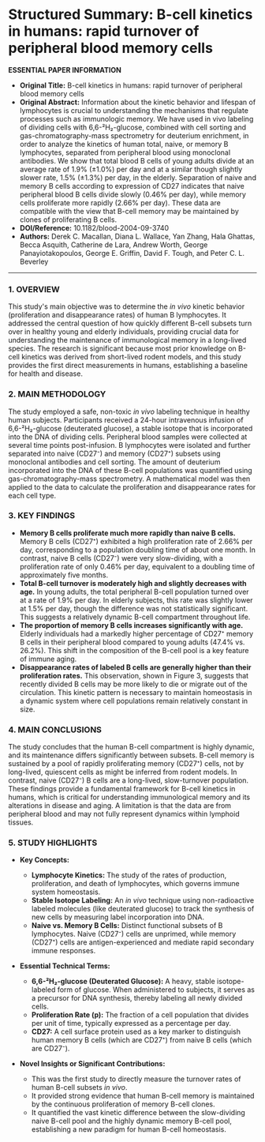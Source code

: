 # Structured Summary: B-cell kinetics in humans: rapid turnover of peripheral blood memory cells

**ESSENTIAL PAPER INFORMATION**

*   **Original Title:** B-cell kinetics in humans: rapid turnover of peripheral blood memory cells
*   **Original Abstract:** Information about the kinetic behavior and lifespan of lymphocytes is crucial to understanding the mechanisms that regulate processes such as immunologic memory. We have used in vivo labeling of dividing cells with 6,6-²H₂-glucose, combined with cell sorting and gas-chromatography-mass spectrometry for deuterium enrichment, in order to analyze the kinetics of human total, naive, or memory B lymphocytes, separated from peripheral blood using monoclonal antibodies. We show that total blood B cells of young adults divide at an average rate of 1.9% (±1.0%) per day and at a similar though slightly slower rate, 1.5% (±1.3%) per day, in the elderly. Separation of naive and memory B cells according to expression of CD27 indicates that naive peripheral blood B cells divide slowly (0.46% per day), while memory cells proliferate more rapidly (2.66% per day). These data are compatible with the view that B-cell memory may be maintained by clones of proliferating B cells.
*   **DOI/Reference:** 10.1182/blood-2004-09-3740
*   **Authors:** Derek C. Macallan, Diana L. Wallace, Yan Zhang, Hala Ghattas, Becca Asquith, Catherine de Lara, Andrew Worth, George Panayiotakopoulos, George E. Griffin, David F. Tough, and Peter C. L. Beverley

---

### 1. OVERVIEW
This study's main objective was to determine the *in vivo* kinetic behavior (proliferation and disappearance rates) of human B lymphocytes. It addressed the central question of how quickly different B-cell subsets turn over in healthy young and elderly individuals, providing crucial data for understanding the maintenance of immunological memory in a long-lived species. The research is significant because most prior knowledge on B-cell kinetics was derived from short-lived rodent models, and this study provides the first direct measurements in humans, establishing a baseline for health and disease.

### 2. MAIN METHODOLOGY
The study employed a safe, non-toxic *in vivo* labeling technique in healthy human subjects. Participants received a 24-hour intravenous infusion of 6,6-²H₂-glucose (deuterated glucose), a stable isotope that is incorporated into the DNA of dividing cells. Peripheral blood samples were collected at several time points post-infusion. B lymphocytes were isolated and further separated into naive (CD27⁻) and memory (CD27⁺) subsets using monoclonal antibodies and cell sorting. The amount of deuterium incorporated into the DNA of these B-cell populations was quantified using gas-chromatography-mass spectrometry. A mathematical model was then applied to the data to calculate the proliferation and disappearance rates for each cell type.

### 3. KEY FINDINGS

*   **Memory B cells proliferate much more rapidly than naive B cells.** Memory B cells (CD27⁺) exhibited a high proliferation rate of 2.66% per day, corresponding to a population doubling time of about one month. In contrast, naive B cells (CD27⁻) were very slow-dividing, with a proliferation rate of only 0.46% per day, equivalent to a doubling time of approximately five months.
*   **Total B-cell turnover is moderately high and slightly decreases with age.** In young adults, the total peripheral B-cell population turned over at a rate of 1.9% per day. In elderly subjects, this rate was slightly lower at 1.5% per day, though the difference was not statistically significant. This suggests a relatively dynamic B-cell compartment throughout life.
*   **The proportion of memory B cells increases significantly with age.** Elderly individuals had a markedly higher percentage of CD27⁺ memory B cells in their peripheral blood compared to young adults (47.4% vs. 26.2%). This shift in the composition of the B-cell pool is a key feature of immune aging.
*   **Disappearance rates of labeled B cells are generally higher than their proliferation rates.** This observation, shown in Figure 3, suggests that recently divided B cells may be more likely to die or migrate out of the circulation. This kinetic pattern is necessary to maintain homeostasis in a dynamic system where cell populations remain relatively constant in size.

### 4. MAIN CONCLUSIONS
The study concludes that the human B-cell compartment is highly dynamic, and its maintenance differs significantly between subsets. B-cell memory is sustained by a pool of rapidly proliferating memory (CD27⁺) cells, not by long-lived, quiescent cells as might be inferred from rodent models. In contrast, naive (CD27⁻) B cells are a long-lived, slow-turnover population. These findings provide a fundamental framework for B-cell kinetics in humans, which is critical for understanding immunological memory and its alterations in disease and aging. A limitation is that the data are from peripheral blood and may not fully represent dynamics within lymphoid tissues.

### 5. STUDY HIGHLIGHTS

*   **Key Concepts:**
    *   **Lymphocyte Kinetics:** The study of the rates of production, proliferation, and death of lymphocytes, which governs immune system homeostasis.
    *   **Stable Isotope Labeling:** An *in vivo* technique using non-radioactive labeled molecules (like deuterated glucose) to track the synthesis of new cells by measuring label incorporation into DNA.
    *   **Naive vs. Memory B Cells:** Distinct functional subsets of B lymphocytes. Naive (CD27⁻) cells are unprimed, while memory (CD27⁺) cells are antigen-experienced and mediate rapid secondary immune responses.

*   **Essential Technical Terms:**
    *   **6,6-²H₂-glucose (Deuterated Glucose):** A heavy, stable isotope-labeled form of glucose. When administered to subjects, it serves as a precursor for DNA synthesis, thereby labeling all newly divided cells.
    *   **Proliferation Rate (p):** The fraction of a cell population that divides per unit of time, typically expressed as a percentage per day.
    *   **CD27:** A cell surface protein used as a key marker to distinguish human memory B cells (which are CD27⁺) from naive B cells (which are CD27⁻).

*   **Novel Insights or Significant Contributions:**
    *   This was the first study to directly measure the turnover rates of human B-cell subsets *in vivo*.
    *   It provided strong evidence that human B-cell memory is maintained by the continuous proliferation of memory B-cell clones.
    *   It quantified the vast kinetic difference between the slow-dividing naive B-cell pool and the highly dynamic memory B-cell pool, establishing a new paradigm for human B-cell homeostasis.
